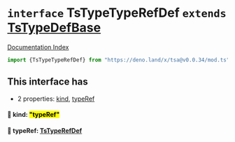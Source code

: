 # `interface` TsTypeTypeRefDef `extends` [TsTypeDefBase](../private.interface.TsTypeDefBase/README.md)

[Documentation Index](../README.md)

```ts
import {TsTypeTypeRefDef} from "https://deno.land/x/tsa@v0.0.34/mod.ts"
```

## This interface has

- 2 properties:
[kind](#-kind-typeref),
[typeRef](#-typeref-tstyperefdef)


#### 📄 kind: <mark>"typeRef"</mark>



#### 📄 typeRef: [TsTypeRefDef](../interface.TsTypeRefDef/README.md)



